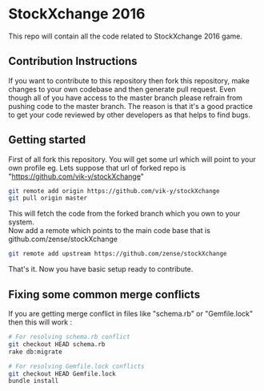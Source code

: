 # StockXchange 2016

This repo will contain all the code related to StockXchange 2016 game.

## Contribution Instructions

If you want to contribute to this repository then fork this repository, make changes to your own codebase
and then generate pull request. Even though all of you have access to the master branch please refrain from pushing
code to the master branch. The reason is that it's a good practice to get your code reviewed by other developers as
that helps to find bugs.

## Getting started

First of all fork this repository. You will get some url which will point to your own profile eg. Lets suppose that url of forked repo is
"https://github.com/vik-y/stockXchange"

```sh
git remote add origin https://github.com/vik-y/stockXchange
git pull origin master
```
This will fetch the code from the forked branch which you own to your system. <br>
Now add a remote which points to the main code base that is github.com/zense/stockXchange

```sh
git remote add upstream https://github.com/zense/stockXchange
```
That's it. Now you have basic setup ready to contribute.

## Fixing some common merge conflicts

If you are getting merge conflict in files like "schema.rb" or "Gemfile.lock" then this will work :
```sh
# For resolving schema.rb conflict
git checkout HEAD schema.rb
rake db:migrate

# For resolving Gemfile.lock conflicts
git checkout HEAD Gemfile.lock
bundle install
```
